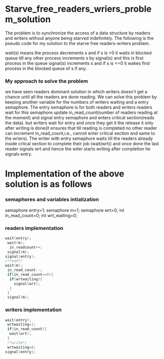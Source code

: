 # Starve_free_readers_wriers_problem_solution
The problem is to synchronize the access of a data structure by readers and writers without anyone being starved indefinitely.
The following is the pseudo code for my solution to the starve free readers-writers problem. 

wait(s) means the process decrements s and if s is <0 it waits in blocked queue till any other process increments s by signal(s) and this is first process in the queue
signal(s) increments s and if s is <=0 it wakes first process in the blocked queue of s if any.

### My approach to solve the problem
we have seen readers dominant solution in which writers doesn't get a chance until all the readers are done reading. We can solve this problem by keeping another variable for the numbers of writers waiting and a entry semaphore. The entry semaphore is for both readers and writers readers wait for this semaphore update in_read_count(number of readers reading at the moment) and signal entry semaphore and enters critical section(reads the data). but writers wait for entry and once they get it the release it only after writing is done(it ensures that till reading is completed no other reader can increment in_read_count,i.e., cannot enter critical section and same to the wriers). The writer with entry semaphore waits till the readers already inside critcal section to complete their job (wait(wrt)) and once done the last reader signals wrt and hence the witer starts writing after completion he signals entry.

# Implementation of the above solution is as follows
### semaphores and variables intialization

semaphore entry=1;
semaphore m=1;
semaphore wrt=0;
int in_read_count=0;
int wrt_waiting=0;

### readers implementation

```c++
wait(entry);
 wait(m);
  in_readcount++;
 signal(m);
signal(entry);
/*read*/
wait(m);
 in_read_count--;
 if(in_read_count==0){
  if(wrtwaiting){
    signal(wrt);
  }
 }
 signal(m);
 ```
 
 ### writers implementation
 ```c++
 wait(entry);
  wrtwaiting=1;
  if(in_read_count){
   wait(wrt);
  }
  /*write*/
  wrtwaiting=0;
 signal(entry);
 ```
